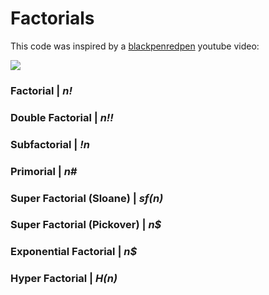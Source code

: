 # Factorials

This code was inspired by a [blackpenredpen](http://y2u.be/7eboFOkRHr4) youtube video:

[![](https://i.ibb.co/xFYhdTB/7facts.jpg)](http://y2u.be/7eboFOkRHr4)

### Factorial | *n!*

### Double Factorial | *n!!*

### Subfactorial | *!n*

### Primorial | *n#*

### Super Factorial (Sloane) | *sf(n)*

### Super Factorial (Pickover) | *n$*

### Exponential Factorial | *n$*

### Hyper Factorial | *H(n)*
